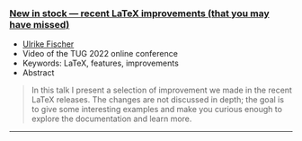 

### [New in stock — recent LaTeX improvements (that you may have missed)](https://www.youtube.com/watch?v=JjW_hfrYxfk)

+ [Ulrike Fischer]({{site.baseurl}}/about/team/#ulrike-fischer)
+ Video of the TUG 2022 online conference
+ Keywords: LaTeX, features, improvements
+ Abstract
> 
>
>In this talk I present a selection of improvement we made in the recent LaTeX releases. The changes are not discussed in depth; the goal is to give some interesting examples and make you curious enough to explore the documentation and learn more.

***


